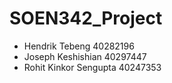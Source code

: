 # SOEN342_Project
- Hendrik Tebeng 40282196
- Joseph Keshishian 40297447
- Rohit Kinkor Sengupta 40247353
